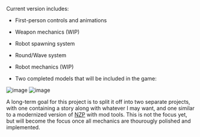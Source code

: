 Current version includes:
- First-person controls and animations
- Weapon mechanics (WIP)
- Robot spawning system
- Round/Wave system
- Robot mechanics (WIP)

- Two completed models that will be included in the game:
  
![image](https://github.com/user-attachments/assets/b8ce337e-6611-4a16-ac33-cf248f9f7aee)
![image](https://github.com/user-attachments/assets/24d2b5bf-907e-4006-8e6d-a342f78526eb)

A long-term goal for this project is to split it off into two separate projects, with one containing a story along with whatever I may want, and one similar to a modernized version of [NZP](https://github.com/nzp-team/nzportable) with mod tools. This is not the focus yet, but will become the focus once all mechanics are thourougly polished and implemented.
